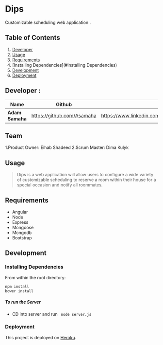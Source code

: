 # Dips
Customizable scheduling web application .

## Table of Contents

1. [Developer](#developer)
1. [Usage](#usage)
1. [Requirements](#requirements)
1. [Installing Dependencies](#installing Dependencies)
1. [Development](#development)
1. [Deployment](#deployment)

## Developer :

| Name        | Github           | LinkedIn           |
| ------------- |:-------------:| -------------:|
| **Adam Samaha**      | https://github.com/Asamaha | https://www.linkedin.com/in/adamsamaha |


## Team

1.Product Owner: Eihab Shadeed
2.Scrum Master: Dima Kulyk


## Usage

> Dips is a web application will allow users to configure a wide variety of customizable scheduling to reserve a room within their house for a special occasion and notify all roommates.

## Requirements

- Angular
- Node
- Express
- Mongoose
- Mongodb
- Bootstrap

## Development

### Installing Dependencies

From within the root directory:

```sh
npm install
bower install
```
##### To run the Server

- CD into server and run ``` node server.js```

### Deployment

This project is deployed on [Heroku](https://www.heroku.com/).
